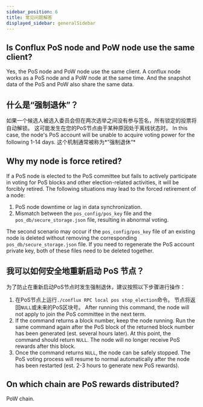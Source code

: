 ```yaml
---
sidebar_position: 6
title: 常见问题解答
displayed_sidebar: generalSidebar
---
```


## Is Conflux PoS node and PoW node use the same client?

Yes, the PoS node and PoW node use the same client. A conflux node works as a PoS node and a PoW node at the same time. And the snapshot data of the PoS and PoW also share the same data.

## 什么是“强制退休”？

如果一个候选人被选入委员会但在两次选举之间没有参与签名，所有锁定的投票将自动解锁。 这可能发生在您的PoS节点由于某种原因处于离线状态时。 In this case, the node's PoS account will be unable to acquire voting power for the following 1-14 days. 这个机制通常被称为*”强制退休“*

## Why my node is force retired?

If a PoS node is elected to the PoS committee but fails to actively participate in voting for PoS blocks and other election-related activities, it will be forcibly retired. The following situations may lead to the forced retirement of a node:

1. PoS node downtime or lag in data synchronization.
2. Mismatch between the `pos_config/pos_key` file and the `pos_db/secure_storage.json` file, resulting in abnormal voting.

The second scenario may occur if the `pos_config/pos_key` file of an existing node is deleted without removing the corresponding `pos_db/secure_storage.json` file. If you need to regenerate the PoS account private key, both of these files need to be deleted together.

## 我可以如何安全地重新启动 PoS 节点？

为了防止在重新启动PoS节点时发生强制退休，建议按照以下步骤进行操作：

1. 在PoS节点上运行`./conflux RPC local pos stop_election`命令。 节点将返回`NULL`或未来的PoS区块号。 After running this command, the node will not apply to join the PoS committee in the next term.
2. If the command returns a block number, keep the node running. Run the same command again after the PoS block of the returned block number has been generated (est. several hours later). At this point, the command should return `NULL`. The node will no longer receive PoS rewards after this block.
3. Once the command returns `NULL`, the node can be safely stopped. The PoS voting process will resume to normal automatically after the node has been restarted (est. 2-3 hours to generate new PoS rewards).

## On which chain are PoS rewards distributed?

PoW chain.
